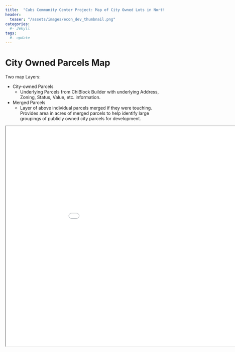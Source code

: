 ```yaml
---
title:  "Cubs Community Center Project: Map of City Owned Lots in North Lawndale"
header:
  teaser: "/assets/images/econ_dev_thumbnail.png"
categories: 
  #- Jekyll
tags:
  #- update
---
```


# City Owned Parcels Map
Two map Layers:
- City-owned Parcels
  - Underlying Parcels from ChiBlock Builder with underlying Address, Zoning, Status, Value, etc. information.
- Merged Parcels
  - Layer of above individual parcels merged if they were touching. Provides area in acres of merged parcels to help identify large groupings of publicly owned city parcels for development.    



<iframe src="/assets/maps/city_owned.html" height="700" width="1000"></iframe>
